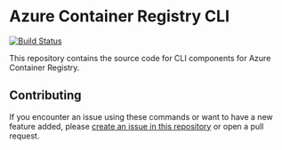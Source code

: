 # Azure Container Registry CLI

[![Build Status](https://travis-ci.org/AzureCR/acr-cli.svg?branch=master)](https://travis-ci.org/AzureCR/acr-cli)

This repository contains the source code for CLI components for Azure Container Registry.

## Contributing

If you encounter an issue using these commands or want to have a new feature added, please [create an issue in this repository](https://github.com/AzureCR/acr-cli/issues) or open a pull request.